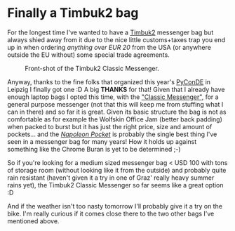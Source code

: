 # Finally a Timbuk2 bag

For the longest time I've wanted to have a [Timbuk2][tb2] messenger bag but always shied away from it due to the nice
little customs+taxes trap you end up in when ordering *anything over EUR 20* from the USA (or anywhere outside the EU
without) some special trade agreements.

<figure>
    <img src="http://photos.h10n.me/Reviews/Timbuk2-Classic-Messenger/i-RWt7zBG/0/X2/DSC_5458-X2.jpg" alt="" />
    <figcaption>Front-shot of the Timbuk2 Classic Messenger.</figcaption>
</figure>

Anyway, thanks to the fine folks that organized this year's [PyConDE][pde] in Leipzig I finally got one :D A big
**THANKS** for that! Given that I already have enough laptop bags I opted this time, with the ["Classic
Messenger"][bag], for a general purpose messenger (not that this will keep me from stuffing what I can in there) and so
far it is great. Given its basic structure the bag is not as comfortable as for example the Wolfskin Office Jam (better
back padding) when packed to burst but it has just the right price, size and amount of pockets... and the *[Napoleon
Pocket][nap]* is probably the single best thing I've seen in a messenger bag for many years! How it holds up against
something like the Chrome Buran is yet to be determined ;-)

So if you're looking for a medium sized messenger bag < USD 100 with tons of storage room (without looking like it from the
outside) and probably quite rain resistant (haven't given it a try in one of Graz' really heavy summer rains yet), the
Timbuk2 Classic Messenger so far seems like a great option :D

And if the weather isn't too nasty tomorrow I'll probably give it a try on the bike. I'm really curious if it comes
close there to the two other bags I've mentioned above.


[tb2]: http://www.timbuk2.com/tb2/
[nap]: http://blog.timbuk2.com/2010/01/22/new-napoleonic-classic-messenger/
[pde]: http://de.pycon.org/
[bag]: http://www.timbuk2.com/tb2/products/classic-messenger
